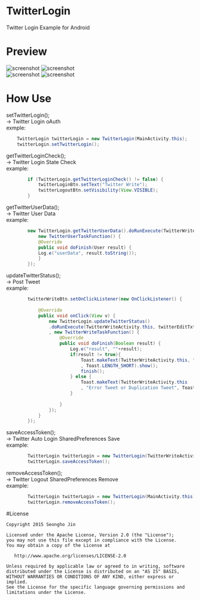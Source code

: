 # TwitterLogin
Twitter Login Example for Android

# Preview
![screenshot](http://cfile23.uf.tistory.com/image/2318394255682AAC30E65B)
![screenshot](http://cfile4.uf.tistory.com/image/253CFC3A55682C0D2AC613)
<BR>
![screenshot](http://cfile22.uf.tistory.com/image/250C814255682AA9351BF0)
![screenshot](http://cfile27.uf.tistory.com/image/277B914255682AA84095AF)

# How Use
setTwitterLogin();
<BR>
-> Twitter Login oAuth
<BR>
exmple:
``` java	
	TwitterLogin twitterLogin = new TwitterLogin(MainActivity.this);
	twitterLogin.setTwitterLogin();
```	

getTwitterLoginCheck();
<BR>
-> Twitter Login State Check
<BR>
example: 
``` java
		if (TwitterLogin.getTwitterLoginCheck() != false) {
			twitterLoginBtn.setText("Twitter Write");
			twitterLogoutBtn.setVisibility(View.VISIBLE);
		} 
```

getTwitterUserData();
<BR>
-> Twitter User Data
<BR>
example: 
``` java
		new TwitterLogin.getTwitterUserData().doRunExecute(TwitterWriteActivity.this, 
			new TwitterUserTaskFunction() {
			@Override
			public void doFinish(User result) {
  			Log.e("userData", result.toString());
			}
		});
```

updateTwitterStatus();
<BR>
-> Post Tweet
<BR>
example:
``` java	
		twitterWriteBtn.setOnClickListener(new OnClickListener() {
			
			@Override
			public void onClick(View v) {
				new TwitterLogin.updateTwitterStatus()
				.doRunExecute(TwitterWriteActivity.this, twitterEditTxt.getText().toString()
				, new TwitterWriteTaskFunction() {
					@Override
					public void doFinish(Boolean result) {
						Log.e("result", ""+result);
						if(result != true){
							Toast.makeText(TwitterWriteActivity.this, "Successful Tweet"
							, Toast.LENGTH_SHORT).show();
							finish();	
						} else {
							Toast.makeText(TwitterWriteActivity.this
							, "Error Tweet or Duplication Tweet", Toast.LENGTH_SHORT).show();
						}
						
					}
				});
			}
		});
```	

saveAccessToken();
<BR>
-> Twitter Auto Login SharedPreferences Save
<BR>
example:
``` java	
		TwitterLogin twitterLogin = new TwitterLogin(TwitterWriteActivity.this);
		twitterLogin.saveAccessToken();
```	
removeAccessToken();
<BR>
-> Twitter Logout SharedPreferences Remove
<BR>
example:
``` java	
		TwitterLogin twitterLogin = new TwitterLogin(MainActivity.this);
		twitterLogin.removeAccessToken();
```	

#License
```
Copyright 2015 Seongho Jin

Licensed under the Apache License, Version 2.0 (the "License");
you may not use this file except in compliance with the License.
You may obtain a copy of the License at

   http://www.apache.org/licenses/LICENSE-2.0

Unless required by applicable law or agreed to in writing, software
distributed under the License is distributed on an "AS IS" BASIS,
WITHOUT WARRANTIES OR CONDITIONS OF ANY KIND, either express or implied.
See the License for the specific language governing permissions and
limitations under the License.

```


